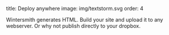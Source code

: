 title: Deploy anywhere
image: img/textstorm.svg
order: 4

Wintersmith generates HTML. Build your site and upload it to any webserver.
Or why not publish directly to your dropbox.
